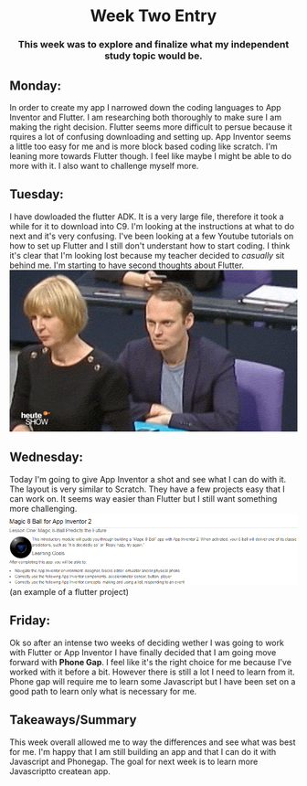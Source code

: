 # <center>Week Two Entry</center> 
### <center>This week was to explore and finalize what my independent study topic would be.</center> 
## Monday:
In order to create my app I narrowed down the coding languages to App Inventor and Flutter. I am researching both thoroughly to make sure I am making the right decision. Flutter seems more difficult to persue because it rquires a lot of confusing downloading and setting up. App Inventor seems a little too easy for me and is more block based coding like scratch. I'm leaning more towards Flutter though. I feel like maybe I might be able to do more with it. I also want to challenge myself more. 
## Tuesday:
I have dowloaded the flutter ADK. It is a very large file, therefore it took a while for it to download into C9. I'm looking at the instructions at what to do next and it's very confusing. I've been looking at a few Youtube tutorials on how to set up Flutter and I still don't understant how to start coding. I think it's clear that I'm looking lost because my teacher decided to *casually* sit behind me. I'm starting to have second thoughts about Flutter.
![](/images/entry2gif.gif)
## Wednesday:
Today I'm going to give App Inventor a shot and see what I can do with it. The layout is very similar to Scratch. They have a few projects easy that I can work on. It seems way easier than Flutter but I still want something more challenging.
![](/images/AppInventor1.png)
(an example of a flutter project)
## Friday:
Ok so after an intense two weeks of deciding wether I was going to work with Flutter or App Inventor I have finally decided that I am going move forward with **Phone Gap**. I feel like it's the right choice for me because I've worked with it before a bit. However there is still a lot I need to learn from it. Phone gap will require me to learn some Javascript but I have been set on a good path to learn only what is necessary for me.
## Takeaways/Summary
This week overall allowed me to way the differences and see what was best for me. I'm happy that I am still building an app and that I can do it with Javascript and Phonegap. The goal for next week is to learn more Javascriptto createan app. 